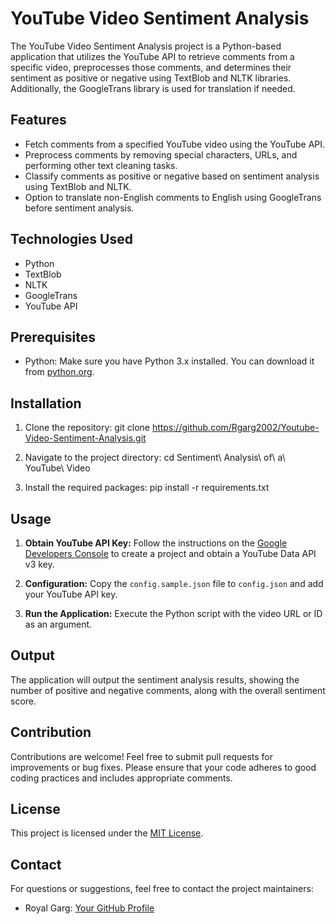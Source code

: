# YouTube Video Sentiment Analysis
The YouTube Video Sentiment Analysis project is a Python-based application that utilizes the YouTube API to retrieve comments from a specific video, preprocesses those comments, and determines their sentiment as positive or negative using TextBlob and NLTK libraries. Additionally, the GoogleTrans library is used for translation if needed.

## Features
- Fetch comments from a specified YouTube video using the YouTube API.
- Preprocess comments by removing special characters, URLs, and performing other text cleaning tasks.
- Classify comments as positive or negative based on sentiment analysis using TextBlob and NLTK.
- Option to translate non-English comments to English using GoogleTrans before sentiment analysis.

## Technologies Used
- Python
- TextBlob
- NLTK
- GoogleTrans
- YouTube API

## Prerequisites
- Python: Make sure you have Python 3.x installed. You can download it from [python.org](https://www.python.org/).

## Installation
1. Clone the repository:
git clone https://github.com/Rgarg2002/Youtube-Video-Sentiment-Analysis.git

2. Navigate to the project directory:
cd Sentiment\ Analysis\ of\ a\ YouTube\ Video

3. Install the required packages:
pip install -r requirements.txt

## Usage
1. **Obtain YouTube API Key:** Follow the instructions on the [Google Developers Console](https://console.developers.google.com/) to create a project and obtain a YouTube Data API v3 key.

2. **Configuration:** Copy the `config.sample.json` file to `config.json` and add your YouTube API key.

3. **Run the Application:** Execute the Python script with the video URL or ID as an argument.

## Output
The application will output the sentiment analysis results, showing the number of positive and negative comments, along with the overall sentiment score.

## Contribution
Contributions are welcome! Feel free to submit pull requests for improvements or bug fixes. Please ensure that your code adheres to good coding practices and includes appropriate comments.

## License
This project is licensed under the [MIT License](LICENSE).

## Contact
For questions or suggestions, feel free to contact the project maintainers:
- Royal Garg: [Your GitHub Profile](https://github.com/Rgarg2002)
